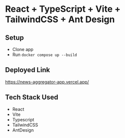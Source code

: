 # React + TypeScript + Vite + TailwindCSS + Ant Design


## Setup

- Clone app
- Run `docker compose up --build`

## Deployed Link
https://news-aggregator-app.vercel.app/

## Tech Stack Used
 - React
 - Vite
 - Typescript
 - TailwindCSS
 - AntDesign
